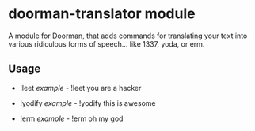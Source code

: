 # doorman-translator module
A module for [Doorman](https://github.com/FabricLabs/doorman), that adds commands for translating your text into various ridiculous forms of speech... like 1337, yoda, or erm.

## Usage

- !leet <text>
  *example* - !leet you are a hacker

- !yodify <text>
  *example* - !yodify this is awesome

- !erm <text>
  *example* - !erm oh my god
